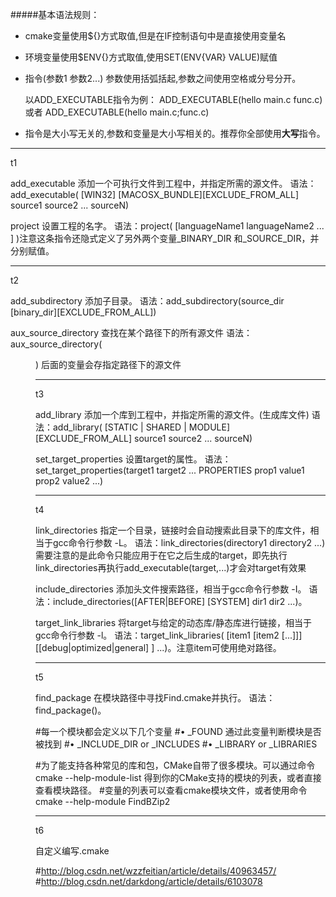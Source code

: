 #####基本语法规则：

* cmake变量使用${}方式取值,但是在IF控制语句中是直接使用变量名
* 环境变量使用$ENV{}方式取值,使用SET(ENV{VAR} VALUE)赋值
* 指令(参数1 参数2...)
  参数使用括弧括起,参数之间使用空格或分号分开。

  以ADD_EXECUTABLE指令为例：
  ADD_EXECUTABLE(hello main.c func.c)或者
  ADD_EXECUTABLE(hello main.c;func.c)


* 指令是大小写无关的,参数和变量是大小写相关的。推荐你全部使用**大写**指令。

------------------------------------------------
t1 

add_executable 添加一个可执行文件到工程中，并指定所需的源文件。
语法：add_executable(<name> [WIN32] [MACOSX_BUNDLE][EXCLUDE_FROM_ALL] source1 source2 ... sourceN)

project 设置工程的名字。
语法：project(<projectname> [languageName1 languageName2 ... ] )注意这条指令还隐式定义了另外两个变量<projectName>_BINARY_DIR 和<projectName>_SOURCE_DIR，并分别赋值。

-------------------------------------------------
t2 

add_subdirectory 添加子目录。
语法：add_subdirectory(source_dir [binary_dir][EXCLUDE_FROM_ALL])

aux_source_directory  查找在某个路径下的所有源文件
语法：aux_source_directory(<dir> <variable>) 后面的变量会存指定路径下的源文件

-------------------------------------------------
t3

add_library 添加一个库到工程中，并指定所需的源文件。(生成库文件)
语法：add_library(<name> [STATIC | SHARED | MODULE][EXCLUDE_FROM_ALL] source1 source2 ... sourceN)

set_target_properties 设置target的属性。
语法：set_target_properties(target1 target2 ...
                        PROPERTIES prop1 value1
                        prop2 value2 ...)

-------------------------------------------------
t4

link_directories 指定一个目录，链接时会自动搜索此目录下的库文件，相当于gcc命令行参数 -L。
语法：link_directories(directory1 directory2 ...)需要注意的是此命令只能应用于在它之后生成的target，即先执行link_directories再执行add_executable(target,...)才会对target有效果

include_directories 添加头文件搜索路径，相当于gcc命令行参数 -I。
语法：include_directories([AFTER|BEFORE] [SYSTEM] dir1 dir2 ...)。

target_link_libraries 将target与给定的动态库/静态库进行链接，相当于gcc命令行参数 -l。
语法：target_link_libraries(<target> [item1 [item2 [...]]][[debug|optimized|general] <item>] ...)。注意item可使用绝对路径。

-------------------------------------------------
t5

find_package 在模块路径中寻找Find<name>.cmake并执行。
语法：find_package(<name>)。

#每一个模块都会定义以下几个变量
#• <name>_FOUND   通过此变量判断模块是否被找到
#• <name>_INCLUDE_DIR or <name>_INCLUDES
#• <name>_LIBRARY or <name>_LIBRARIES

#为了能支持各种常见的库和包，CMake自带了很多模块。可以通过命令 cmake --help-module-list 得到你的CMake支持的模块的列表，或者直接查看模块路径。
#变量的列表可以查看cmake模块文件，或者使用命令 cmake --help-module FindBZip2

--------------------------------------------------
t6

自定义编写.cmake



#http://blog.csdn.net/wzzfeitian/article/details/40963457/
#http://blog.csdn.net/darkdong/article/details/6103078

